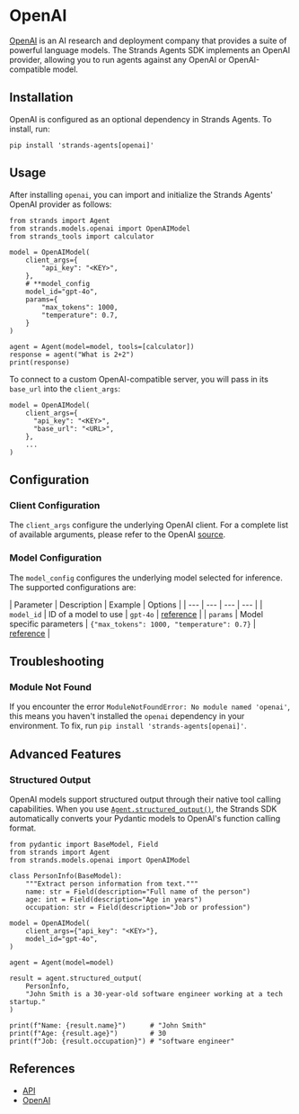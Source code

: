 # OpenAI

[OpenAI](https://platform.openai.com/docs/overview) is an AI research and deployment company that provides a suite of powerful language models. The Strands Agents SDK implements an OpenAI provider, allowing you to run agents against any OpenAI or OpenAI-compatible model.

## Installation

OpenAI is configured as an optional dependency in Strands Agents. To install, run:

```
pip install 'strands-agents[openai]'

```

## Usage

After installing `openai`, you can import and initialize the Strands Agents' OpenAI provider as follows:

```
from strands import Agent
from strands.models.openai import OpenAIModel
from strands_tools import calculator

model = OpenAIModel(
    client_args={
        "api_key": "<KEY>",
    },
    # **model_config
    model_id="gpt-4o",
    params={
        "max_tokens": 1000,
        "temperature": 0.7,
    }
)

agent = Agent(model=model, tools=[calculator])
response = agent("What is 2+2")
print(response)

```

To connect to a custom OpenAI-compatible server, you will pass in its `base_url` into the `client_args`:

```
model = OpenAIModel(
    client_args={
      "api_key": "<KEY>",
      "base_url": "<URL>",
    },
    ...
)

```

## Configuration

### Client Configuration

The `client_args` configure the underlying OpenAI client. For a complete list of available arguments, please refer to the OpenAI [source](https://github.com/openai/openai-python).

### Model Configuration

The `model_config` configures the underlying model selected for inference. The supported configurations are:

| Parameter | Description | Example | Options | | --- | --- | --- | --- | | `model_id` | ID of a model to use | `gpt-4o` | [reference](https://platform.openai.com/docs/models) | | `params` | Model specific parameters | `{"max_tokens": 1000, "temperature": 0.7}` | [reference](https://platform.openai.com/docs/api-reference/chat/create) |

## Troubleshooting

### Module Not Found

If you encounter the error `ModuleNotFoundError: No module named 'openai'`, this means you haven't installed the `openai` dependency in your environment. To fix, run `pip install 'strands-agents[openai]'`.

## Advanced Features

### Structured Output

OpenAI models support structured output through their native tool calling capabilities. When you use [`Agent.structured_output()`](../../../../api-reference/agent/#strands.agent.agent.Agent.structured_output), the Strands SDK automatically converts your Pydantic models to OpenAI's function calling format.

```
from pydantic import BaseModel, Field
from strands import Agent
from strands.models.openai import OpenAIModel

class PersonInfo(BaseModel):
    """Extract person information from text."""
    name: str = Field(description="Full name of the person")
    age: int = Field(description="Age in years")
    occupation: str = Field(description="Job or profession")

model = OpenAIModel(
    client_args={"api_key": "<KEY>"},
    model_id="gpt-4o",
)

agent = Agent(model=model)

result = agent.structured_output(
    PersonInfo,
    "John Smith is a 30-year-old software engineer working at a tech startup."
)

print(f"Name: {result.name}")      # "John Smith"
print(f"Age: {result.age}")        # 30
print(f"Job: {result.occupation}") # "software engineer"

```

## References

- [API](../../../../api-reference/models/)
- [OpenAI](https://platform.openai.com/docs/overview)
